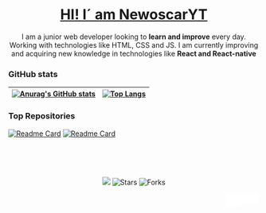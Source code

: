 <div align="center">
<a href="https://cosmoart.github.io">
  <h1> HI! I´ am NewoscarYT</h1>
  </a>
  <p>I am a junior web developer looking to <strong>learn and improve</strong> every day. Working
  with technologies like HTML, CSS and JS. I am currently improving and acquiring new knowledge in technologies like <strong>React and React-native</strong></p>
</div>

### GitHub stats

<div align="center">
  
| [![Anurag's GitHub stats](https://github-readme-stats.vercel.app/api?username=NewoscarYT&show_icons=true&theme=github_dark)](https://github.com/anuraghazra/github-readme-stats) | [![Top Langs](https://github-readme-stats.vercel.app/api/top-langs/?username=NewoscarYT&&show_icons=true&theme=github_dark&layout=compact)](https://github.com/anuraghazra/github-readme-stats) |
| ------------- | ------------- |
  
</div>

### Top Repositories
  [![Readme Card](https://github-readme-stats.vercel.app/api/pin/?username=newoscaryt&repo=FusionSecurity-Web)](https://github.com/newoscarYT/FusionSecurity-Web)
  [![Readme Card](https://github-readme-stats.vercel.app/api/pin/?username=newoscaryt&repo=Cambio-de-Theme)](https://github.com/newoscarYT/Cambio-de-Theme)
<div align="center">
  
  
</div>

<br />
<br />
<br />

<p align="center">
 <img src="https://github.com/newoscaryt/newoscaryt/workflows/README%20build/badge.svg" /> 
 <img alt="Stars" src="https://img.shields.io/github/stars/newoscaryt/newoscaryt?style=flat-square&labelColor=343b41"/> 
 <img alt="Forks" src="https://img.shields.io/github/forks/newoscaryt/newoscaryt?style=flat-square&labelColor=343b41"/></p>
</p>
<a href="https://www.instagram.com/oscar_serrano_clemente/">
  <img align="right" alt="Instagram" width="22px" src="https://github.com/cosmoart/cosmoart/blob/main/assets/instagram.svg" />
</a>
<a href="https://discord.com/users/739421873816993835">
  <img align="right" alt="Discord" width="22px" src="https://github.com/cosmoart/cosmoart/blob/main/assets/discord.svg" />
</a>
<a href="mailto:newoscaryt@gmail.com">
  <img align="right" alt="Mail" width="22px"  height="27px" src="https://github.com/cosmoart/cosmoart/blob/main/assets/gmail.svg" />
</a>
